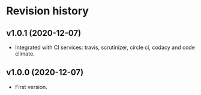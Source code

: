 # Revision history

## v1.0.1 (2020-12-07)

-   Integrated with CI services: travis, scrutinizer, circle ci, codacy and code climate.

## v1.0.0 (2020-12-07)

-   First version.
